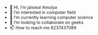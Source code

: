 - 👋 Hi, I’m jaiswal Amulya
- 👀 I’m interested in computer field
- 🌱 I’m currently learning computer science
- 💞️ I’m looking to collaborate on geeks
- 📫 How to reach me 8237437089

<!---amulya is a ✨ special ✨ repository because its `README.md` (this file) appears on your GitHub profile.
You can click the Preview link to take a look at your changes.
--->
